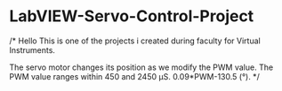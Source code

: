 # LabVIEW-Servo-Control-Project

/* Hello
This is one of the projects i created during faculty for Virtual Instruments.

The servo motor changes its position as we modify the PWM value.
The PWM value ranges within 450 and 2450 µS.
0.09*PWM-130.5 (°).
*/
